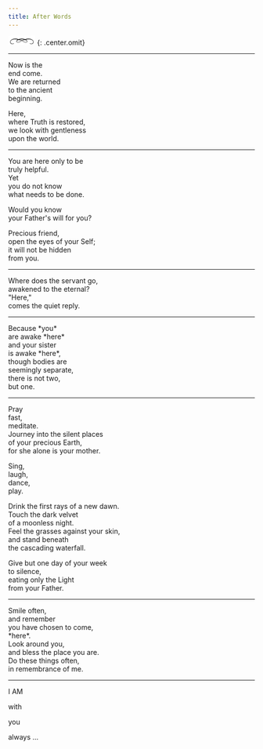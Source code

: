 ```yaml
---
title: After Words
---
```


![line](./line4.jpg)
{: .center.omit}

---

<p markdown="1" class="top"><span class="dropcaps">N</span>ow is the<br/>
end come.<br/>
We are returned<br/>
to the ancient<br/>
beginning.
</p>

Here,<br/>
where Truth is restored,<br/>
we look with gentleness<br/>
upon the world.

---

<p markdown="1" class="top"><span class="dropcaps">Y</span>ou are here only to be<br/>
truly helpful.<br/>
Yet<br/>
you do not know<br/>
what needs to be done.
</p>

Would you know<br/>
your Father's will for you?

Precious friend,<br/>
open the eyes of your Self;<br/>
it will not be hidden<br/>
from you.

---

<p markdown="1" class="top"><span class="dropcaps">W</span>here does the
servant go,<br/> awakened to the eternal?<br/> "Here,"<br/> comes the
quiet reply.  </p>

---

<p markdown="1" class="top"><span class="dropcaps">B</span>ecause *you*<br/>
are awake *here*<br/>
and your sister<br/>
is awake *here*,<br/>
though bodies are<br/>
seemingly separate,<br/>
there is not two,<br/>
but one.
</p>

---

<p markdown="1" class="top"><span class="dropcaps">P</span>ray<br/>
fast,<br/>
meditate.<br/>
Journey into the silent places<br/>
of your precious Earth,<br/>
for she alone is your mother.
</p>

Sing,<br/>
laugh,<br/>
dance,<br/>
play.

Drink the first rays of a new dawn.<br/>
Touch the dark velvet<br/>
of a moonless night.<br/>
Feel the grasses against your skin,<br/>
and stand beneath<br/>
the cascading waterfall.

Give but one day of your week<br/>
to silence,<br/>
eating only the Light<br/>
from your Father.

---

<p markdown="1" class="top"><span class="dropcaps">S</span>mile often,<br/>
and remember<br/>
you have chosen to come,<br/>
*here*.<br/>
Look around you,<br/>
and bless the place you are.<br/>
Do these things often,<br/>
in remembrance of me.
</p>

---

<p class="iam">I AM</p>
<p class="i1">with</p>
<p class="i2">you</p>
<p class="i3">always &hellip;</p>

